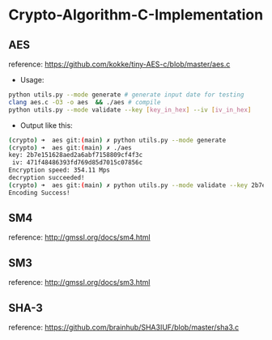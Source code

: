 # Crypto-Algorithm-C-Implementation

## AES
reference: https://github.com/kokke/tiny-AES-c/blob/master/aes.c

- Usage:
```bash
python utils.py --mode generate # generate input date for testing
clang aes.c -O3 -o aes  && ./aes # compile
python utils.py --mode validate --key [key_in_hex] --iv [iv_in_hex]
```
- Output like this:
```bash
(crypto) ➜  aes git:(main) ✗ python utils.py --mode generate 
(crypto) ➜  aes git:(main) ✗ ./aes
key: 2b7e151628aed2a6abf7158809cf4f3c
 iv: 471f48486393fd769d85d7015c07856c
Encryption speed: 354.11 Mps
decryption succeeded!
(crypto) ➜  aes git:(main) ✗ python utils.py --mode validate --key 2b7e151628aed2a6abf7158809cf4f3c --iv 471f48486393fd769d85d7015c07856c
Encoding Success!
```

## SM4
reference: http://gmssl.org/docs/sm4.html

## SM3 
reference: http://gmssl.org/docs/sm3.html

## SHA-3
reference: https://github.com/brainhub/SHA3IUF/blob/master/sha3.c